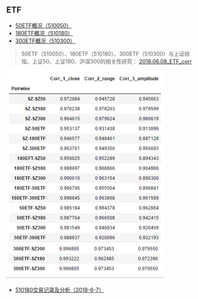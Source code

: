## ETF
* [50ETF概况（510050）](https://github.com/bitbyte27/PythonQuant/blob/master/ETF/50ETF/50ETF.md)
* [180ETF概况（510180）](https://github.com/bitbyte27/PythonQuant/blob/master/ETF/180ETF/180ETF.md)
* [300ETF概况（510300）](https://github.com/bitbyte27/PythonQuant/blob/master/ETF/300ETF/300ETF.md)

> 50ETF（510050）、180ETF（510180）、300ETF（510300）与上证综指、上证50、上证180、沪深300的相关性研究：
> [2018.06.08_ETF_corr](http://nbviewer.jupyter.org/github/bitbyte27/PythonQuant/blob/master/ETF/2018.06.08_ETF_corr.ipynb)

![corr](corr.png)

* [510180交易记录及分析（2018-6-7）](https://github.com/bitbyte27/PythonQuant/blob/master/ETF/510180_Transaction_Record_2018-6-7.md)
